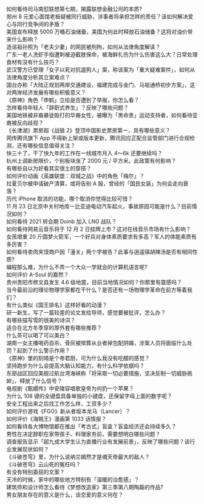 如何看待司马南怼联想第七期，揭露联想金融公司的本质?  
郑州 8 元爱心面馆老板疑被同行威胁，涉事者将承担怎样的责任？该如何解决爱心与同行竞争间的矛盾？  
美国宣布释放 5000 万桶石油储备，美国为何此时释放石油储备？这将对油价带来什么影响？  
造谣祖孙照为「老夫少妻」的网民被刑拘，如何从法律角度解读？  
广东一老人洗虾手指遭刺被迫截肢保命，被海鲜扎伤为什么伤害这么大？日常处理食材有没有什么技巧？  
武汉警方已受理「女子以死对抗遛狗人」案，称该案为「重大疑难案件」，如何从法律角度分析其立案难点？  
国台办称「大陆正规划两岸交通建设，福建完成与金门、马祖通桥初步方案」，这对两岸经济发展有哪些积极意义？  
《原神》角色「申鹤」立绘是否遭到了举报，你怎么看？  
怎样看待年轻人「辞职式养生」？反映了哪些问题？  
美国地铁被非裔暴徒殴打的华裔女性，被曝为「黑命贵」运动支持者，如何看待亚裔被反向歧视？  
《长津湖》票房超《战狼 2》登顶中国影史票房第一，具有哪些意义？  
网传腾讯旗下 App 不得新上架或版本更新，腾讯回应正配合监管部门进行合规检测，还有哪些信息值得关注？  
快三十了，干了快九年的工作在一线城市月入 4～6k 还要继续吗？  
杭州上调新房限价，个别板块涨了 2000 元 / 平方米。此政策有何影响？  
有哪些自以为好看其实很土的穿搭？  
如何评价动画《英雄联盟：双城之战》中的角色「梅尔」？  
拉夏贝尔被申请破产清算，或将告别 A 股，曾经的「国民女装」为何会走向衰落？  
历代 iPhone 取消的功能，哪个取消你觉得比较可惜？  
11 月 23 日北京中关村地库一比亚迪电动汽车起火，事故原因可能是什么？目前情况如何？  
如何看待 2021 转会期 Doinb 加入 LNG 战队？  
如何看待网易云音乐将于 12 月 2 日挂牌上市？这对在线音乐市场有什么影响？  
女孩增重 20 斤圆梦火箭军，一个好兵对身体素质要求有多高？军人的体能素质有多厉害？  
如何看待卖肉夹馍商户因「潼关」两个字被告？此事与逍遥镇胡辣汤是否有相同性质?  
编程那么难，为什么不弄一个大众一学就会的计算机语言呢?  
如何评价 A-Soul 的嘉然？  
贵州贵阳市修文县发生 4.6 级地震，目前当地情况如何？你那里有震感吗？  
当今最前沿的理论物理学家都在干什么？是否还有一场物理学革命在前方等着我们？  
有什么类似《国王排名》这样好看的动漫？  
研一新生，写了一篇较差的论文发给导师，感觉要被批评，怎么办？  
有哪些描写雪的很美的诗词？  
适合在北方冬季穿的厚外套有哪些推荐？  
什么茶可以喝了可以美白？  
湖南一女主播喝药自杀，骨灰被殡葬从业者掉包配阴婚，涉案人员将面临什么处罚？起到了什么警示作用？  
《原神》里的刻晴是个帝君厨，可为什么我没有吃醋的感觉？  
坚持跑步为什么会提高大脑认知能力，有什么科学依据吗？  
东部战区回应美舰过航台湾海峡称「将采取一切必要措施，坚决反制一切威胁挑衅」，释放了什么信号？  
电视剧《甄嬛传》中安陵容唱歌皇帝为何扔一个苹果？  
为什么 108 键的全键盘具备单独的小键盘，还保留字母上面的数字呢？  
安全工程出来之后找工作怎么样，工资多少？  
如何评价游戏《FGO》新从者坂本龙马（Lancer）？  
如何评价《海贼王》漫画第 1033 话情报？  
如何看待各大博物馆都在推出「考古式」盲盒？盲盒经济还会持续多久？  
男性在决定辞职在家带孩子、料理家务前，需要想明白哪些问题？  
调查报告显示「超九成大学生认为直播行业有发展前景」，反映了哪些问题？该行业发展现状如何？  
《斗破苍穹》里，为什么说纳兰嫣然才是魂天帝最大的敌人？  
《斗破苍穹》云山死的冤枉吗？  
有没有特别委屈的文案？  
天冷的时候，家中的哪些地方特别有「温暖的治愈感」？  
建筑师和设计师怎么看待《梦想改造家》第三季第八期陶磊的作品?  
男女朋友存在的意义是什么，谈恋爱的意义何在？  

